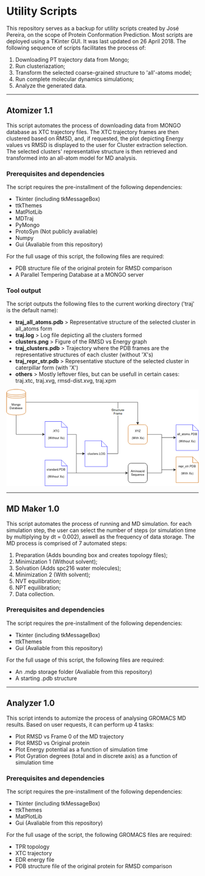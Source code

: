 # Utility Scripts

This repository serves as a backup for utility scripts created by José Pereira, on the scope of Protein Conformation Prediction.
Most scripts are deployed using a TKinter GUI. It was last updated on 26 April 2018. The following sequence of scripts facilitates the process of:
 1. Downloading PT trajectory data from Mongo;
 2. Run clusteriazation;
 3. Transform the selected coarse-grained structure to 'all'-atoms model;
 4. Run complete molecular dynamics simulations;
 5. Analyze the generated data.
***


## Atomizer 1.1

This script automates the process of downloading data from MONGO database as XTC trajectory files.
The XTC trajectory frames are then clustered based on RMSD, and, if requested, the plot depicting Energy values vs RMSD is displayed to the user for Cluster extraction selection. The selected clusters' representative structure is then retrieved and transformed into an all-atom model for MD analysis.

### Prerequisites and dependencies

The script requires the pre-installment of the following dependencies:
 * Tkinter (including tkMessageBox)
 * ttkThemes
 * MatPlotLib
 * MDTraj
 * PyMongo
 * ProtoSyn (Not publicly avaliable)
 * Numpy
 * Gui (Avaliable from this repository)
 
 For the full usage of this script, the following files are required:
 * PDB structure file of the original protein for RMSD comparison
 * A Parallel Tempering Database at a MONGO server
 
 
### Tool output
The script outputs the following files to the current working directory ('traj' is the default name):
 * __traj_all_atoms.pdb__ > Representative structure of the selected cluster in all_atoms form
 * __traj.log__           > Log file depicting all the clusters formed
 * __clusters.png__       > Figure of the RMSD vs Energy graph
 * __traj_clusters.pdb__  > Trajectory where the PDB frames are the representative structures of each cluster (without 'X's)
 * __traj_repr_str.pdb__  > Representative stucture of the selected cluster in caterpillar form (with 'X')
 * __others__             > Mostly leftover files, but can be usefull in certain cases: traj.xtc, traj.xvg, rmsd-dist.xvg, traj.xpm

![alt text](https://raw.githubusercontent.com/JosePereiraUA/utility_scripts/master/static/atomizer_py_schematics.png)
***

## MD Maker 1.0

This script automates the process of running and MD simulation.
for each simulation step, the user can select the number of steps (or simulation time by multiplying by dt = 0.002), aswell as the frequency of data storage.
The MD process is comprised of 7 automated steps:
 1. Preparation (Adds bounding box and creates topology files);
 2. Minimization 1 (Without solvent);
 3. Solvation (Adds spc216 water molecules);
 4. Minimization 2 (With solvent);
 5. NVT equilibration;
 6. NPT equilibration;
 7. Data collection.

### Prerequisites and dependencies

The script requires the pre-installment of the following dependencies:
 * Tkinter (including tkMessageBox)
 * ttkThemes
 * Gui (Avaliable from this repository)
 
 For the full usage of this script, the following files are required:
 * An .mdp storage folder (Avaliable from this repository)
 * A starting .pdb structure
***

## Analyzer 1.0

This script intends to automize the process of analysing GROMACS MD results. Based on user requests, it can perform up 4 tasks:
* Plot RMSD vs Frame 0 of the MD trajectory
* Plot RMSD vs Original protein
* Plot Energy potential as a function of simulation time
* Plot Gyration degrees (total and in discrete axis) as a function of simulation time

### Prerequisites and dependencies

The script requires the pre-installment of the following dependencies:
 * Tkinter (including tkMessageBox)
 * ttkThemes
 * MatPlotLib
 * Gui (Avaliable from this repository)
 
For the full usage of the script, the following GROMACS files are required:
 * TPR topology
 * XTC trajectory
 * EDR energy file
 * PDB structure file of the original protein for RMSD comparison

